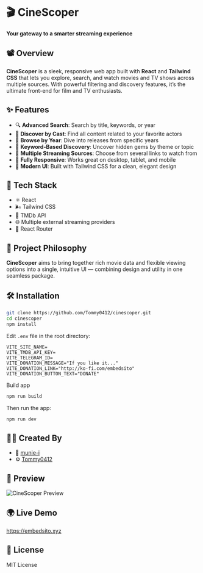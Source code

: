# 🎬 CineScoper  
**Your gateway to a smarter streaming experience**

## 📽️ Overview

**CineScoper** is a sleek, responsive web app built with **React** and **Tailwind CSS** that lets you explore, search, and watch movies and TV shows across multiple sources. With powerful filtering and discovery features, it’s the ultimate front-end for film and TV enthusiasts.

## ✨ Features

- 🔍 **Advanced Search**: Search by title, keywords, or year  
- 👥 **Discover by Cast**: Find all content related to your favorite actors  
- 📅 **Browse by Year**: Dive into releases from specific years  
- 🧠 **Keyword-Based Discovery**: Uncover hidden gems by theme or topic  
- 📡 **Multiple Streaming Sources**: Choose from several links to watch from  
- 📱 **Fully Responsive**: Works great on desktop, tablet, and mobile  
- 🎨 **Modern UI**: Built with Tailwind CSS for a clean, elegant design  

## 🚀 Tech Stack

- ⚛️ React
- 🌬 Tailwind CSS
- 📡 TMDb API
- 🌐 Multiple external streaming providers
- 📁 React Router

## 🧠 Project Philosophy

**CineScoper** aims to bring together rich movie data and flexible viewing options into a single, intuitive UI — combining design and utility in one seamless package.

## 🛠️ Installation

```bash
git clone https://github.com/Tommy0412/cinescoper.git
cd cinescoper
npm install
```

Edit `.env` file in the root directory:

```env
VITE_SITE_NAME=
VITE_TMDB_API_KEY=
VITE_TELEGRAM_ID=
VITE_DONATION_MESSAGE="If you like it..."
VITE_DONATION_LINK="http://ko-fi.com/embedsito"
VITE_DONATION_BUTTON_TEXT="DONATE"
```
Build app 

```bash
npm run build
```

Then run the app:

```bash
npm run dev
```

## 👨‍💻 Created By

- 🧠 [munie-i](https://github.com/munie-i)  
- ⚙️ [Tommy0412](https://github.com/Tommy0412)

## 📸 Preview

![CineScoper Preview](screenshot.png)

## 🌍 Live Demo

https://embedsito.xyz

## 📜 License

MIT License
